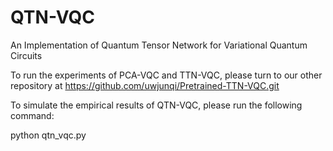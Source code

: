 # QTN-VQC
An Implementation of Quantum Tensor Network for Variational Quantum Circuits

To run the experiments of PCA-VQC and TTN-VQC, please turn to our other repository at https://github.com/uwjunqi/Pretrained-TTN-VQC.git

To simulate the empirical results of QTN-VQC, please run the following command:

python qtn_vqc.py
